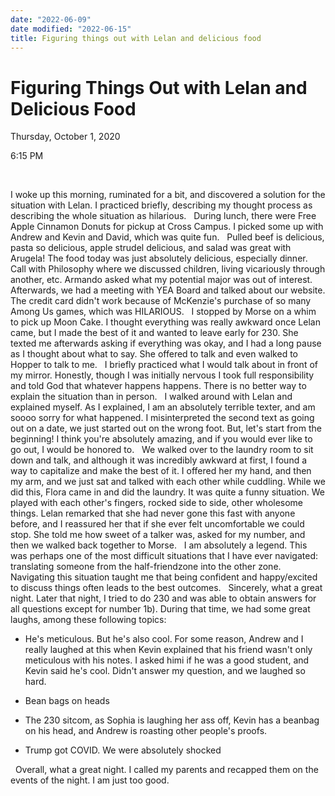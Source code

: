 ```yaml
---
date: "2022-06-09"
date modified: "2022-06-15"
title: Figuring things out with Lelan and delicious food
---
```


# Figuring Things Out with Lelan and Delicious Food
Thursday, October 1, 2020

6:15 PM

 

I woke up this morning, ruminated for a bit, and discovered a solution for the situation with Lelan. I practiced briefly, describing my thought process as describing the whole situation as hilarious.
 
During lunch, there were Free Apple Cinnamon Donuts for pickup at Cross Campus. I picked some up with Andrew and Kevin and David, which was quite fun.
 
Pulled beef is delicious, pasta so delicious, apple strudel delicious, and salad was great with Arugela! The food today was just absolutely delicious, especially dinner.
 
Call with Philosophy where we discussed children, living vicariously through another, etc. Armando asked what my potential major was out of interest.
 
Afterwards, we had a meeting with YEA Board and talked about our website. The credit card didn't work because of McKenzie's purchase of so many Among Us games, which was HILARIOUS.
 
I stopped by Morse on a whim to pick up Moon Cake. I thought everything was really awkward once Lelan came, but I made the best of it and wanted to leave early for 230. She texted me afterwards asking if everything was okay, and I had a long pause as I thought about what to say. She offered to talk and even walked to Hopper to talk to me.
 
I briefly practiced what I would talk about in front of my mirror. Honestly, though I was initially nervous I took full responsibility and told God that whatever happens happens. There is no better way to explain the situation than in person.
 
I walked around with Lelan and explained myself. As I explained, I am an absolutely terrible texter, and am soooo sorry for what happened. I misinterpreted the second text as going out on a date, we just started out on the wrong foot. But, let's start from the beginning! I think you're absolutely amazing, and if you would ever like to go out, I would be honored to.
 
We walked over to the laundry room to sit down and talk, and although it was incredibly awkward at first, I found a way to capitalize and make the best of it. I offered her my hand, and then my arm, and we just sat and talked with each other while cuddling. While we did this, Flora came in and did the laundry. It was quite a funny situation. We played with each other's fingers, rocked side to side, other wholesome things. Lelan remarked that she had never gone this fast with anyone before, and I reassured her that if she ever felt uncomfortable we could stop. She told me how sweet of a talker was, asked for my number, and then we walked back together to Morse.
 
I am absolutely a legend. This was perhaps one of the most difficult situations that I have ever navigated: translating someone from the half-friendzone into the other zone. Navigating this situation taught me that being confident and happy/excited to discuss things often leads to the best outcomes.
 
Sincerely, what a great night. Later that night, I tried to do 230 and was able to obtain answers for all questions except for number 1b). During that time, we had some great laughs, among these following topics:
 

- He's meticulous. But he's also cool. For some reason, Andrew and I really laughed at this when Kevin explained that his friend wasn't only meticulous with his notes. I asked himi if he was a good student, and Kevin said he's cool. Didn't answer my question, and we laughed so hard.

- Bean bags on heads

- The 230 sitcom, as Sophia is laughing her ass off, Kevin has a beanbag on his head, and Andrew is roasting other people's proofs.

- Trump got COVID. We were absolutely shocked

 
Overall, what a great night. I called my parents and recapped them on the events of the night. I am just too good.
